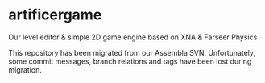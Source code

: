 artificergame
=============

Our level editor &amp; simple 2D game engine based on XNA &amp; Farseer Physics

This repository has been migrated from our Assembla SVN.
Unfortunately, some commit messages, branch relations and tags have been lost during migration.

